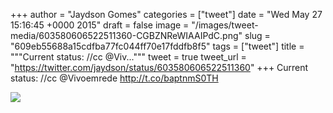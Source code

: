 
+++
author = "Jaydson Gomes"
categories = ["tweet"]
date = "Wed May 27 15:16:45 +0000 2015"
draft = false
image = "/images/tweet-media/603580606522511360-CGBZNReWIAAIPdC.png"
slug = "609eb55688a15cdfba77fc044ff70e17fddfb8f5"
tags = ["tweet"]
title = """Current status: //cc @Viv..."""
tweet = true
tweet_url = "https://twitter.com/jaydson/status/603580606522511360"
+++
Current status: //cc @Vivoemrede http://t.co/baptnmS0TH

![](/images/tweet-media/603580606522511360-CGBZNReWIAAIPdC.png)